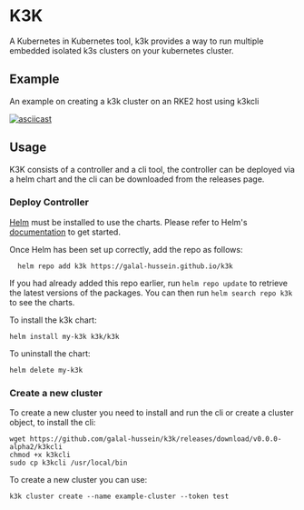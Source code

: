 # K3K

A Kubernetes in Kubernetes tool, k3k provides a way to run multiple embedded isolated k3s clusters on your kubernetes cluster.

## Example

An example on creating a k3k cluster on an RKE2 host using k3kcli

[![asciicast](https://asciinema.org/a/eYlc3dsL2pfP2B50i3Ea8MJJp.svg)](https://asciinema.org/a/eYlc3dsL2pfP2B50i3Ea8MJJp)


## Usage

K3K consists of a controller and a cli tool, the controller can be deployed via a helm chart and the cli can be downloaded from the releases page.

### Deploy Controller

[Helm](https://helm.sh) must be installed to use the charts.  Please refer to
Helm's [documentation](https://helm.sh/docs) to get started.

Once Helm has been set up correctly, add the repo as follows:

```
  helm repo add k3k https://galal-hussein.github.io/k3k
```

If you had already added this repo earlier, run `helm repo update` to retrieve
the latest versions of the packages.  You can then run `helm search repo
k3k` to see the charts.

To install the k3k chart:

    helm install my-k3k k3k/k3k

To uninstall the chart:

    helm delete my-k3k

### Create a new cluster

To create a new cluster you need to install and run the cli or create a cluster object, to install the cli:

```
wget https://github.com/galal-hussein/k3k/releases/download/v0.0.0-alpha2/k3kcli
chmod +x k3kcli
sudo cp k3kcli /usr/local/bin
```

To create a new cluster you can use:
```
k3k cluster create --name example-cluster --token test
```